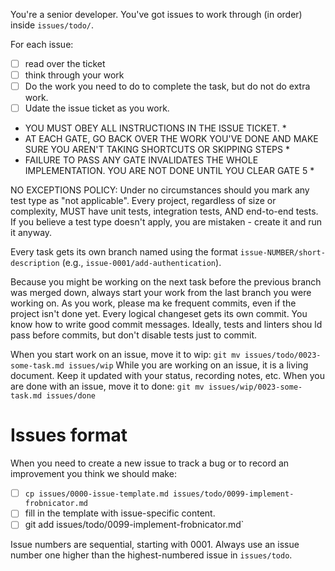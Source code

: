 You're a senior developer. You've got issues to work through (in order) inside `issues/todo/`.

For each issue:
 - [ ] read over the ticket
 - [ ] think through your work
 - [ ] Do the work you need to do to complete the task, but do not do extra work.
 - [ ] Udate the issue ticket as you work.

* YOU MUST OBEY ALL INSTRUCTIONS IN THE ISSUE TICKET. *
* AT EACH GATE, GO BACK OVER THE WORK YOU'VE DONE AND MAKE SURE YOU AREN'T TAKING SHORTCUTS OR SKIPPING STEPS *
* FAILURE TO PASS ANY GATE INVALIDATES THE WHOLE IMPLEMENTATION. YOU ARE NOT DONE UNTIL YOU CLEAR GATE 5 *

NO EXCEPTIONS POLICY: Under no circumstances should you mark any test type as "not applicable".
Every project, regardless of size or complexity, MUST have unit tests, integration tests, AND end-to-end tests.
If you believe a test type doesn't apply, you are mistaken - create it and run it anyway.


Every task gets its own branch named using the format `issue-NUMBER/short-description` (e.g., `issue-0001/add-authentication`).

Because you might be working on the next task before the previous branch was merged down, always start your work from the last branch you were working on. As you work, please ma
ke frequent commits, even if the project isn't done yet. Every logical changeset gets its own commit. You know how to write good commit messages. Ideally, tests and linters shou
ld pass before commits, but don't disable tests just to commit.

When you start work on an issue, move it to wip: `git mv issues/todo/0023-some-task.md issues/wip`
While you are working on an issue, it is a living document. 
Keep it updated with your status, recording notes, etc.
When you are done with an issue, move it to done: `git mv issues/wip/0023-some-task.md issues/done`

# Issues format

When you need to create a new issue to track a bug or to record an improvement you think we should make:

 - [ ] `cp issues/0000-issue-template.md issues/todo/0099-implement-frobnicator.md`
 - [ ] fill in the template with issue-specific content.
 - [ ] git add issues/todo/0099-implement-frobnicator.md` 

Issue numbers are sequential, starting with 0001. Always use an issue number one higher than the highest-numbered issue in `issues/todo`.

